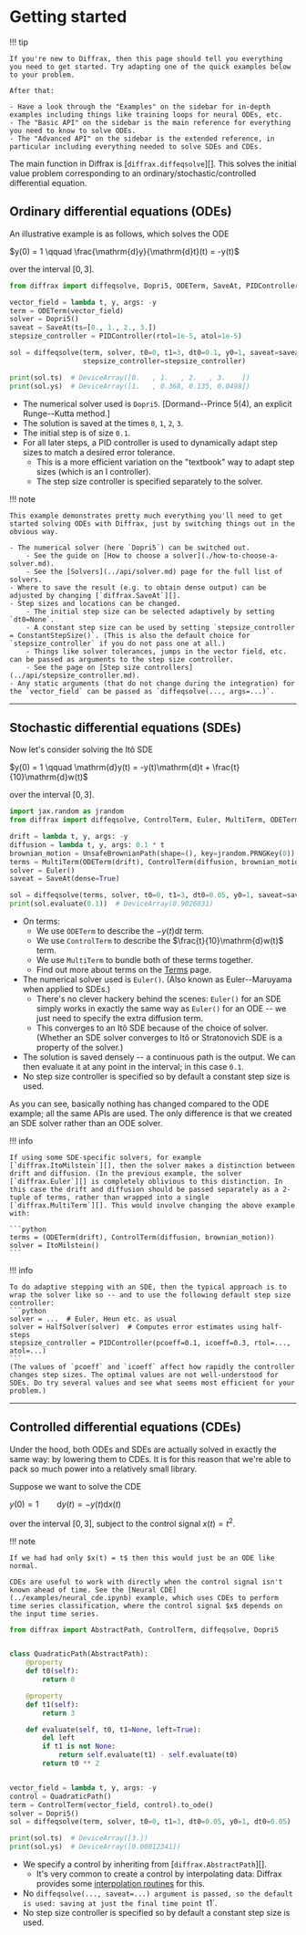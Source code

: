 # Getting started

!!! tip

    If you're new to Diffrax, then this page should tell you everything you need to get started. Try adapting one of the quick examples below to your problem.

    After that:

    - Have a look through the "Examples" on the sidebar for in-depth examples including things like training loops for neural ODEs, etc.
    - The "Basic API" on the sidebar is the main reference for everything you need to know to solve ODEs.
    - The "Advanced API" on the sidebar is the extended reference, in particular including everything needed to solve SDEs and CDEs.

The main function in Diffrax is [`diffrax.diffeqsolve`][]. This solves the initial value problem corresponding to an ordinary/stochastic/controlled differential equation.

## Ordinary differential equations (ODEs)

An illustrative example is as follows, which solves the ODE

$y(0) = 1 \qquad \frac{\mathrm{d}y}{\mathrm{d}t}(t) = -y(t)$

over the interval $[0, 3]$.

```python
from diffrax import diffeqsolve, Dopri5, ODETerm, SaveAt, PIDController

vector_field = lambda t, y, args: -y
term = ODETerm(vector_field)
solver = Dopri5()
saveat = SaveAt(ts=[0., 1., 2., 3.])
stepsize_controller = PIDController(rtol=1e-5, atol=1e-5)

sol = diffeqsolve(term, solver, t0=0, t1=3, dt0=0.1, y0=1, saveat=saveat,
                  stepsize_controller=stepsize_controller)

print(sol.ts)  # DeviceArray([0.   , 1.   , 2.   , 3.    ])
print(sol.ys)  # DeviceArray([1.   , 0.368, 0.135, 0.0498])
```

- The numerical solver used is `Dopri5`. [Dormand--Prince 5(4), an explicit Runge--Kutta method.]
- The solution is saved at the times `0`, `1`, `2`, `3`.
- The initial step is of size `0.1`.
- For all later steps, a PID controller is used to dynamically adapt step sizes to match a desired error tolerance.
    - This is a more efficient variation on the "textbook" way to adapt step sizes (which is an I controller).
    - The step size controller is specified separately to the solver.

!!! note

    This example demonstrates pretty much everything you'll need to get started solving ODEs with Diffrax, just by switching things out in the obvious way.

    - The numerical solver (here `Dopri5`) can be switched out.
        - See the guide on [How to choose a solver](./how-to-choose-a-solver.md).
        - See the [Solvers](../api/solver.md) page for the full list of solvers.
    - Where to save the result (e.g. to obtain dense output) can be adjusted by changing [`diffrax.SaveAt`][].
    - Step sizes and locations can be changed.
        - The initial step size can be selected adaptively by setting `dt0=None`.
        - A constant step size can be used by setting `stepsize_controller = ConstantStepSize()`. (This is also the default choice for `stepsize_controller` if you do not pass one at all.)
        - Things like solver tolerances, jumps in the vector field, etc. can be passed as arguments to the step size controller.
        - See the page on [Step size controllers](../api/stepsize_controller.md).
    - Any static arguments (that do not change during the integration) for the `vector_field` can be passed as `diffeqsolve(..., args=...)`.

---

## Stochastic differential equations (SDEs)

Now let's consider solving the Itô SDE

$y(0) = 1 \qquad \mathrm{d}y(t) = -y(t)\mathrm{d}t + \frac{t}{10}\mathrm{d}w(t)$

over the interval $[0, 3]$.

```python
import jax.random as jrandom
from diffrax import diffeqsolve, ControlTerm, Euler, MultiTerm, ODETerm, SaveAt, UnsafeBrownianPath

drift = lambda t, y, args: -y
diffusion = lambda t, y, args: 0.1 * t
brownian_motion = UnsafeBrownianPath(shape=(), key=jrandom.PRNGKey(0))
terms = MultiTerm(ODETerm(drift), ControlTerm(diffusion, brownian_motion))
solver = Euler()
saveat = SaveAt(dense=True)

sol = diffeqsolve(terms, solver, t0=0, t1=3, dt0=0.05, y0=1, saveat=saveat)
print(sol.evaluate(0.1))  # DeviceArray(0.9026031)
```

- On terms:
    - We use `ODETerm` to describe the $-y(t)\mathrm{d}t$ term.
    - We use `ControlTerm` to describe the $\frac{t}{10}\mathrm{d}w(t)$ term.
    - We use `MultiTerm` to bundle both of these terms together.
    - Find out more about terms on the [Terms](../api/terms.md) page.
- The numerical solver used is `Euler()`. (Also known as Euler--Maruyama when applied to SDEs.)
    - There's no clever hackery behind the scenes: `Euler()` for an SDE simply works in exactly the same way as `Euler()` for an ODE -- we just need to specify the extra diffusion term.
    - This converges to an Itô SDE because of the choice of solver. (Whether an SDE solver converges to Itô or Stratonovich SDE is a property of the solver.)
- The solution is saved densely -- a continuous path is the output. We can then evaluate it at any point in the interval; in this case `0.1`.
- No step size controller is specified so by default a constant step size is used.

As you can see, basically nothing has changed compared to the ODE example; all the same APIs are used. The only difference is that we created an SDE solver rather than an ODE solver.


!!! info

    If using some SDE-specific solvers, for example [`diffrax.ItoMilstein`][], then the solver makes a distinction between drift and diffusion. (In the previous example, the solver [`diffrax.Euler`][] is completely oblivious to this distinction. In this case the drift and diffusion should be passed separately as a 2-tuple of terms, rather than wrapped into a single [`diffrax.MultiTerm`][]. This would involve changing the above example with:

    ```python
    terms = (ODETerm(drift), ControlTerm(diffusion, brownian_motion))
    solver = ItoMilstein()
    ```

!!! info

    To do adaptive stepping with an SDE, then the typical approach is to wrap the solver like so -- and to use the following default step size controller:
    ```python
    solver = ...  # Euler, Heun etc. as usual
    solver = HalfSolver(solver)  # Computes error estimates using half-steps
    stepsize_controller = PIDController(pcoeff=0.1, icoeff=0.3, rtol=..., atol=...)
    ```
    (The values of `pcoeff` and `icoeff` affect how rapidly the controller changes step sizes. The optimal values are not well-understood for SDEs. Do try several values and see what seems most efficient for your problem.)

---

## Controlled differential equations (CDEs)

Under the hood, both ODEs and SDEs are actually solved in exactly the same way: by lowering them to CDEs. It is for this reason that we're able to pack so much power into a relatively small library.

Suppose we want to solve the CDE

$y(0) = 1 \qquad \mathrm{d}y(t) = -y(t) \mathrm{d}x(t)$

over the interval $[0, 3]$, subject to the control signal $x(t) = t^2$.

!!! note

    If we had had only $x(t) = t$ then this would just be an ODE like normal.

    CDEs are useful to work with directly when the control signal isn't known ahead of time. See the [Neural CDE](../examples/neural_cde.ipynb) example, which uses CDEs to perform time series classification, where the control signal $x$ depends on the input time series.

```python
from diffrax import AbstractPath, ControlTerm, diffeqsolve, Dopri5


class QuadraticPath(AbstractPath):
    @property
    def t0(self):
        return 0

    @property
    def t1(self):
        return 3

    def evaluate(self, t0, t1=None, left=True):
        del left
        if t1 is not None:
            return self.evaluate(t1) - self.evaluate(t0)
        return t0 ** 2


vector_field = lambda t, y, args: -y
control = QuadraticPath()
term = ControlTerm(vector_field, control).to_ode()
solver = Dopri5()
sol = diffeqsolve(term, solver, t0=0, t1=3, dt0=0.05, y0=1, dt0=0.05)

print(sol.ts)  # DeviceArray([3.])
print(sol.ys)  # DeviceArray([0.00012341])
```

- We specify a control by inheriting from [`diffrax.AbstractPath`][].
    - It's very common to create a control by interpolating data: Diffrax provides some [interpolation routines](../api/interpolation.md) for this.
- No `diffeqsolve(..., saveat=...) argument is passed, so the default is used: saving at just the final time point `t1`.
- No step size controller is specified so by default a constant step size is used.
